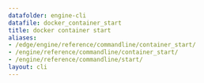 ```yaml
---
datafolder: engine-cli
datafile: docker_container_start
title: docker container start
aliases:
- /edge/engine/reference/commandline/container_start/
- /engine/reference/commandline/container_start/
- /engine/reference/commandline/start/
layout: cli
---
```


<!--
此页面是根据 Docker 源代码自动生成的。如果您想建议更改此处显示的文本，请在 GitHub 上的源代码仓库中打开一个工单或拉取请求：

https://github.com/docker/cli
-->
